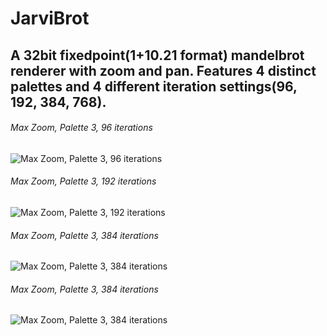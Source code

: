 # JarviBrot

## A 32bit fixedpoint(1+10.21 format) mandelbrot renderer with zoom and pan. Features 4 distinct palettes and 4 different iteration settings(96, 192, 384, 768).


###### Max Zoom, Palette 3, 96 iterations
![Max Zoom, Palette 3, 96 iterations](https://media.discordapp.net/attachments/592441902981447710/790750172039610418/unknown.png?width=889&height=701)

###### Max Zoom, Palette 3, 192 iterations
![Max Zoom, Palette 3, 192 iterations](https://cdn.discordapp.com/attachments/592441902981447710/790750835230900284/unknown.png)

###### Max Zoom, Palette 3, 384 iterations
![Max Zoom, Palette 3, 384 iterations](https://cdn.discordapp.com/attachments/592441902981447710/790751439877308426/unknown.png)

###### Max Zoom, Palette 3, 384 iterations
![Max Zoom, Palette 3, 384 iterations](https://cdn.discordapp.com/attachments/592441902981447710/790752260031905802/unknown.png)




